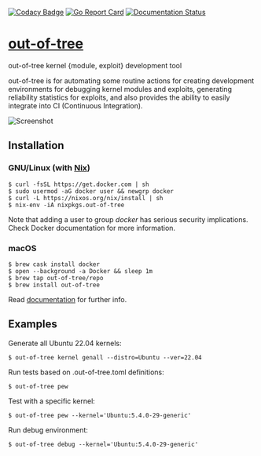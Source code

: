 [![Codacy Badge](https://api.codacy.com/project/badge/Grade/aba4aad2046b4d1a9a99cf98e22c018b)](https://app.codacy.com/app/jollheef/out-of-tree?utm_source=github.com&utm_medium=referral&utm_content=jollheef/out-of-tree&utm_campaign=Badge_Grade_Dashboard)
[![Go Report Card](https://goreportcard.com/badge/code.dumpstack.io/tools/out-of-tree)](https://goreportcard.com/report/code.dumpstack.io/tools/out-of-tree)
[![Documentation Status](https://readthedocs.org/projects/out-of-tree/badge/?version=latest)](https://out-of-tree.readthedocs.io/en/latest/?badge=latest)

# [out-of-tree](https://out-of-tree.io)

out-of-tree kernel {module, exploit} development tool

out-of-tree is for automating some routine actions for creating development environments for debugging kernel modules and exploits, generating reliability statistics for exploits, and also provides the ability to easily integrate into CI (Continuous Integration).

![Screenshot](https://cloudflare-ipfs.com/ipfs/Qmb88fgdDjbWkxz91sWsgmoZZNfVThnCtj37u3mF2s3T3T)

## Installation

### GNU/Linux (with [Nix](https://nixos.org/nix/))

    $ curl -fsSL https://get.docker.com | sh
	$ sudo usermod -aG docker user && newgrp docker
    $ curl -L https://nixos.org/nix/install | sh
    $ nix-env -iA nixpkgs.out-of-tree

Note that adding a user to group *docker* has serious security implications. Check Docker documentation for more information.

### macOS

    $ brew cask install docker
    $ open --background -a Docker && sleep 1m
    $ brew tap out-of-tree/repo
    $ brew install out-of-tree

Read [documentation](https://out-of-tree.readthedocs.io) for further info.

## Examples

Generate all Ubuntu 22.04 kernels:

    $ out-of-tree kernel genall --distro=Ubuntu --ver=22.04

Run tests based on .out-of-tree.toml definitions:

	$ out-of-tree pew

Test with a specific kernel:

    $ out-of-tree pew --kernel='Ubuntu:5.4.0-29-generic'

Run debug environment:

    $ out-of-tree debug --kernel='Ubuntu:5.4.0-29-generic'
